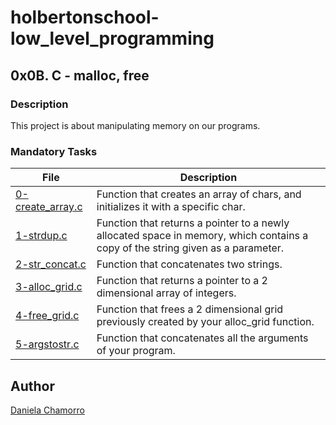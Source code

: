 # holbertonschool-low_level_programming

## 0x0B. C - malloc, free
### Description
This project is about manipulating memory on our programs.


### Mandatory Tasks

| File | Description |
| ------ | ------ |
| [0-create_array.c](https://github.com/dalexach/holbertonschool-low_level_programming/blob/master/0x0B-malloc_free/0-create_array.c) | Function that creates an array of chars, and initializes it with a specific char. |
| [1-strdup.c](https://github.com/dalexach/holbertonschool-low_level_programming/blob/master/0x0B-malloc_free/1-strdup.c) | Function that returns a pointer to a newly allocated space in memory, which contains a copy of the string given as a parameter. |
| [2-str_concat.c](https://github.com/dalexach/holbertonschool-low_level_programming/blob/master/0x0B-malloc_free/2-str_concancat.c) | Function that concatenates two strings. |
| [3-alloc_grid.c](https://github.com/dalexach/holbertonschool-low_level_programming/blob/master/0x0B-malloc_free/3-alloc_grid.c) | Function that returns a pointer to a 2 dimensional array of integers. |
| [4-free_grid.c](https://github.com/dalexach/holbertonschool-low_level_programming/blob/master/0x0B-malloc_free/4-free_grid.c) | Function that frees a 2 dimensional grid previously created by your alloc_grid function. |
| [5-argstostr.c](https://github.com/dalexach/holbertonschool-low_level_programming/blob/master/0x0B-malloc_free/5-argstostr.c) | Function that concatenates all the arguments of your program. |

## Author

[Daniela Chamorro](https://www.linkedin.com/in/daniela-alexandra-chamorro-guerrero-666805a1/)
